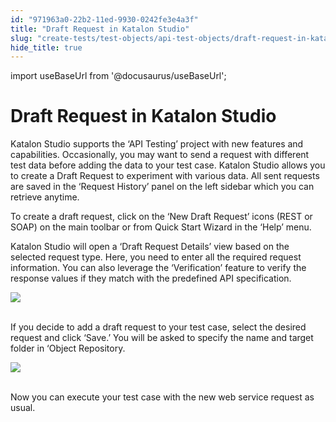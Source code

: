 ```yaml
---
id: "971963a0-22b2-11ed-9930-0242fe3e4a3f"
title: "Draft Request in Katalon Studio"
slug: "create-tests/test-objects/api-test-objects/draft-request-in-katalon-studio"
hide_title: true
---
```

import useBaseUrl from '@docusaurus/useBaseUrl';


# <a id="id" class="anchor_top_offset"/><a id="ariaid-title1" class="anchor_top_offset"/>Draft Request in <span xmlns="http://www.w3.org/1999/xhtml" className="ph">Katalon Studio</span> 

<p xmlns="http://www.w3.org/1999/xhtml" className="p">Katalon Studio supports the ‘API Testing’ project   with new features and capabilities. Occasionally, you may want to   send a request with different test data before adding the data to   your test case. Katalon Studio allows you to create a Draft Request   to experiment with various data. All sent requests are saved in the   ‘Request History’ panel on the left sidebar which you   can retrieve anytime.</p> 
<p xmlns="http://www.w3.org/1999/xhtml" className="p">To create a draft request, click on the ‘New Draft   Request’ icons (REST or SOAP) on the main toolbar or from   Quick Start Wizard in the ‘Help’ menu.</p> 
<p xmlns="http://www.w3.org/1999/xhtml" className="p">Katalon Studio will open a ‘Draft Request Details’   view based on the selected request type. Here, you need to enter   all the required request information. You can also leverage the   ‘Verification’ feature to verify the response values if   they match with the predefined API specification.</p> 
<p xmlns="http://www.w3.org/1999/xhtml" className="p">   <img className="image" src={useBaseUrl("https://github.com/katalon-studio/docs-images/raw/master/katalon-studio/docs/draft-request/draft-overview.png")} /><br /><br /> </p> 
<p xmlns="http://www.w3.org/1999/xhtml" className="p">If you decide to add a draft request to your test case, select   the desired request and click ‘Save.’ You will be asked   to specify the name and target folder in ‘Object   Repository.</p> 
<p xmlns="http://www.w3.org/1999/xhtml" className="p">   <img className="image" src={useBaseUrl("https://github.com/katalon-studio/docs-images/raw/master/katalon-studio/docs/draft-request/save-draft.png")} /><br /><br /> </p> 
<p xmlns="http://www.w3.org/1999/xhtml" className="p">Now you can execute your test case with the new web service   request as usual.</p> 
